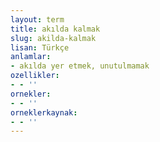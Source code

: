 ```yaml
---
layout: term
title: akılda kalmak
slug: akilda-kalmak
lisan: Türkçe
anlamlar:
- akılda yer etmek, unutulmamak
ozellikler:
- - ''
ornekler:
- - ''
orneklerkaynak:
- - ''
---
```

